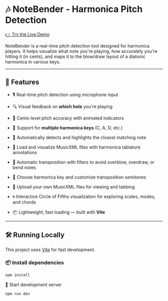 # 🎶 NoteBender - Harmonica Pitch Detection

[👉 Try the Live Demo](https://izabala033.github.io/NoteBender/#/harmonica)

NoteBender is a real-time pitch detection tool designed for harmonica players. It helps visualize what note you're playing, how accurately you're hitting it (in cents), and maps it to the blow/draw layout of a diatonic harmonica in various keys.

---

## 🧩 Features

- 🎙 Real-time pitch detection using microphone input
- 🔍 Visual feedback on **which hole** you're playing
- 🎯 Cents-level pitch accuracy with animated indicators
- 🎼 Support for **multiple harmonica keys** (C, A, D, etc.)
- 🔄 Automatically detects and highlights the closest matching note
  
- 📄 Load and visualize MusicXML files with harmonica tablature annotations
- 🔄 Automatic transposition with filters to avoid overblow, overdraw, or bend notes
- 🎹 Choose harmonica key and customize transposition semitones
- 📂 Upload your own MusicXML files for viewing and tabbing

- 🌀 Interactive Circle of Fifths visualization for exploring scales, modes, and chords

- 📦 Lightweight, fast loading — built with **Vite**


---

## 🛠️ Running Locally

This project uses [Vite](https://vitejs.dev/) for fast development.

### 📦 Install dependencies

```bash
npm install
```

🚀 Start development server

```bash
npm run dev
```
